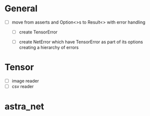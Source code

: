 # General
- [ ] move from asserts and Option<>s to Result<> with error handling 
    - [ ] create TensorError
    - [ ] create NetError which have TensorError as part of its options creating a hierarchy of errors



# Tensor
- [ ] image reader
- [ ] csv reader

# astra_net

